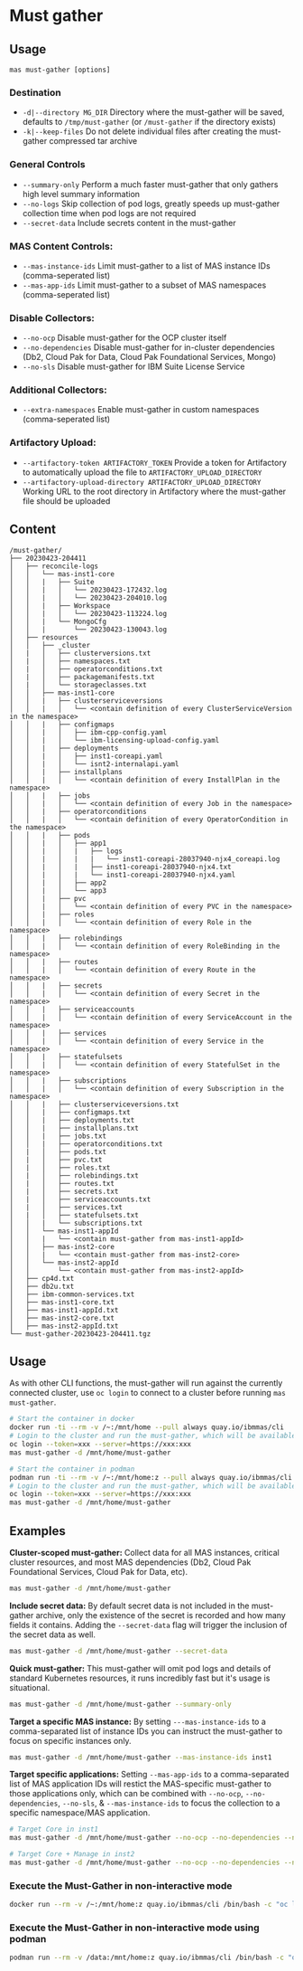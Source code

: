 Must gather
===============================================================================

Usage
-------------------------------------------------------------------------------
`mas must-gather [options]`

### Destination
- `-d|--directory MG_DIR` Directory where the must-gather will be saved, defaults to `/tmp/must-gather` (or `/must-gather` if the directory exists)
- `-k|--keep-files` Do not delete individual files after creating the must-gather compressed tar archive

### General Controls
- `--summary-only` Perform a much faster must-gather that only gathers high level summary information
- `--no-logs` Skip collection of pod logs, greatly speeds up must-gather collection time when pod logs are not required
- `--secret-data` Include secrets content in the must-gather

### MAS Content Controls:
- `--mas-instance-ids` Limit must-gather to a list of MAS instance IDs (comma-seperated list)
- `--mas-app-ids` Limit must-gather to a subset of MAS namespaces (comma-seperated list)

### Disable Collectors:
- `--no-ocp` Disable must-gather for the OCP cluster itself
- `--no-dependencies` Disable must-gather for in-cluster dependencies (Db2, Cloud Pak for Data, Cloud Pak Foundational Services, Mongo)
- `--no-sls` Disable must-gather for IBM Suite License Service

### Additional Collectors:
- `--extra-namespaces` Enable must-gather in custom namespaces (comma-seperated list)

### Artifactory Upload:
- `--artifactory-token ARTIFACTORY_TOKEN` Provide a token for Artifactory to automatically upload the file to `ARTIFACTORY_UPLOAD_DIRECTORY`
- `--artifactory-upload-directory ARTIFACTORY_UPLOAD_DIRECTORY` Working URL to the root directory in Artifactory where the must-gather file should be uploaded


Content
-------------------------------------------------------------------------------

```
/must-gather/
├── 20230423-204411
│   ├── reconcile-logs
│   │   └── mas-inst1-core
│   │   |   ├── Suite
│   │   |   │   └── 20230423-172432.log
│   │   |   │   └── 20230423-204010.log
│   │   |   ├── Workspace
│   │   |   │   └── 20230423-113224.log
│   │   |   └── MongoCfg
│   │   |       └── 20230423-130043.log
│   ├── resources
│   │   ├── _cluster
│   |   │   ├── clusterversions.txt
│   |   │   ├── namespaces.txt
│   |   │   ├── operatorconditions.txt
│   |   │   ├── packagemanifests.txt
│   |   │   └── storageclasses.txt
│   │   ├── mas-inst1-core
│   │   |   ├── clusterserviceversions
│   │   |   │   └── <contain definition of every ClusterServiceVersion in the namespace>
│   │   |   ├── configmaps
│   │   |   │   ├── ibm-cpp-config.yaml
│   │   |   │   └── ibm-licensing-upload-config.yaml
│   │   |   ├── deployments
│   │   |   │   ├── inst1-coreapi.yaml
│   │   |   │   └── isnt2-internalapi.yaml
│   │   |   ├── installplans
│   │   |   │   └── <contain definition of every InstallPlan in the namespace>
│   │   |   ├── jobs
│   │   |   │   └── <contain definition of every Job in the namespace>
│   │   |   ├── operatorconditions
│   │   |   │   └── <contain definition of every OperatorCondition in the namespace>
│   │   |   ├── pods
│   │   |   │   ├── app1
│   │   |   │   |   ├── logs
│   │   |   │   |   |   └── inst1-coreapi-28037940-njx4_coreapi.log
│   │   |   │   |   ├── inst1-coreapi-28037940-njx4.txt
│   │   |   │   |   └── inst1-coreapi-28037940-njx4.yaml
│   │   |   │   ├── app2
│   │   |   │   └── app3
│   │   |   ├── pvc
│   │   |   │   └── <contain definition of every PVC in the namespace>
│   │   |   ├── roles
│   │   |   │   └── <contain definition of every Role in the namespace>
│   │   |   ├── rolebindings
│   │   |   │   └── <contain definition of every RoleBinding in the namespace>
│   │   |   ├── routes
│   │   |   │   └── <contain definition of every Route in the namespace>
│   │   |   ├── secrets
│   │   |   │   └── <contain definition of every Secret in the namespace>
│   │   |   ├── serviceaccounts
│   │   |   │   └── <contain definition of every ServiceAccount in the namespace>
│   │   |   ├── services
│   │   |   │   └── <contain definition of every Service in the namespace>
│   │   |   ├── statefulsets
│   │   |   │   └── <contain definition of every StatefulSet in the namespace>
│   │   |   ├── subscriptions
│   │   |   │   └── <contain definition of every Subscription in the namespace>
│   │   |   ├── clusterserviceversions.txt
│   │   |   ├── configmaps.txt
│   │   |   ├── deployments.txt
│   │   |   ├── installplans.txt
│   │   |   ├── jobs.txt
│   │   |   ├── operatorconditions.txt
│   |   │   ├── pods.txt
│   |   │   ├── pvc.txt
│   |   │   ├── roles.txt
│   |   │   ├── rolebindings.txt
│   |   │   ├── routes.txt
│   |   │   ├── secrets.txt
│   |   │   ├── serviceaccounts.txt
│   |   │   ├── services.txt
│   |   │   ├── statefulsets.txt
│   │   |   └── subscriptions.txt
│   │   └── mas-inst1-appId
│   │   |   └── <contain must-gather from mas-inst1-appId>
│   │   ├── mas-inst2-core
│   │   |   └── <contain must-gather from mas-inst2-core>
│   │   └── mas-inst2-appId
│   │       └── <contain must-gather from mas-inst2-appId>
│   ├── cp4d.txt
│   ├── db2u.txt
│   ├── ibm-common-services.txt
│   ├── mas-inst1-core.txt
│   ├── mas-inst1-appId.txt
│   ├── mas-inst2-core.txt
│   ├── mas-inst2-appId.txt
└── must-gather-20230423-204411.tgz
```


Usage
-------------------------------------------------------------------------------
As with other CLI functions, the must-gather will run against the currently connected cluster, use `oc login` to connect to a cluster before running `mas must-gather`.

```bash
# Start the container in docker
docker run -ti --rm -v /~:/mnt/home --pull always quay.io/ibmmas/cli
# Login to the cluster and run the must-gather, which will be available in the home directory on the local system
oc login --token=xxx --server=https://xxx:xxx
mas must-gather -d /mnt/home/must-gather
```

```bash
# Start the container in podman
podman run -ti --rm -v /~:/mnt/home:z --pull always quay.io/ibmmas/cli
# Login to the cluster and run the must-gather, which will be available in the home directory on the local system
oc login --token=xxx --server=https://xxx:xxx
mas must-gather -d /mnt/home/must-gather
```


Examples
-------------------------------------------------------------------------------

**Cluster-scoped must-gather:** Collect data for all MAS instances, critical cluster resources, and most MAS dependencies (Db2, Cloud Pak Foundational Services, Cloud Pak for Data, etc).

```bash
mas must-gather -d /mnt/home/must-gather
```

**Include secret data:** By default secret data is not included in the must-gather archive, only the existence of the secret is recorded and how many fields it contains.  Adding the `--secret-data` flag will trigger the inclusion of the secret data as well.

```bash
mas must-gather -d /mnt/home/must-gather --secret-data
```

**Quick must-gather:** This must-gather will omit pod logs and details of standard Kubernetes resources, it runs incredibly fast but it's usage is situational.

```bash
mas must-gather -d /mnt/home/must-gather --summary-only
```

**Target a specific MAS instance:** By setting `---mas-instance-ids` to a comma-separated list of instance IDs you can instruct the must-gather to focus on specific instances only.

```bash
mas must-gather -d /mnt/home/must-gather --mas-instance-ids inst1
```

**Target specific applications:**  Setting `--mas-app-ids` to a comma-separated list of MAS application IDs will restict the MAS-specific must-gather to those applications only, which can be combined with `--no-ocp`, `--no-dependencies`, `--no-sls`, & `--mas-instance-ids` to focus the collection to a specific namespace/MAS application.

```bash
# Target Core in inst1
mas must-gather -d /mnt/home/must-gather --no-ocp --no-dependencies --no-sls --mas-instance-ids "inst1" --mas-app-ids "core"

# Target Core + Manage in inst2
mas must-gather -d /mnt/home/must-gather --no-ocp --no-dependencies --no-sls --mas-instance-ids "inst2" --mas-app-ids "core,manage"
```

### Execute the Must-Gather in non-interactive mode
```bash
docker run --rm -v /~:/mnt/home:z quay.io/ibmmas/cli /bin/bash -c "oc login --token=sha256~XFnSk...fc8U --server=https://api.<openshift domain>:6443/ --insecure-skip-tls-verify; mas must-gather -d /mnt/home/must-gather"
```

### Execute the Must-Gather in non-interactive mode using podman
```bash
podman run --rm -v /data:/mnt/home:z quay.io/ibmmas/cli /bin/bash -c "oc login --token=sha256~XFnSk...fc8U --server=https://api.<openshift domain>:6443/ --insecure-skip-tls-verify; mas must-gather -d /mnt/home/must-gather"
```
